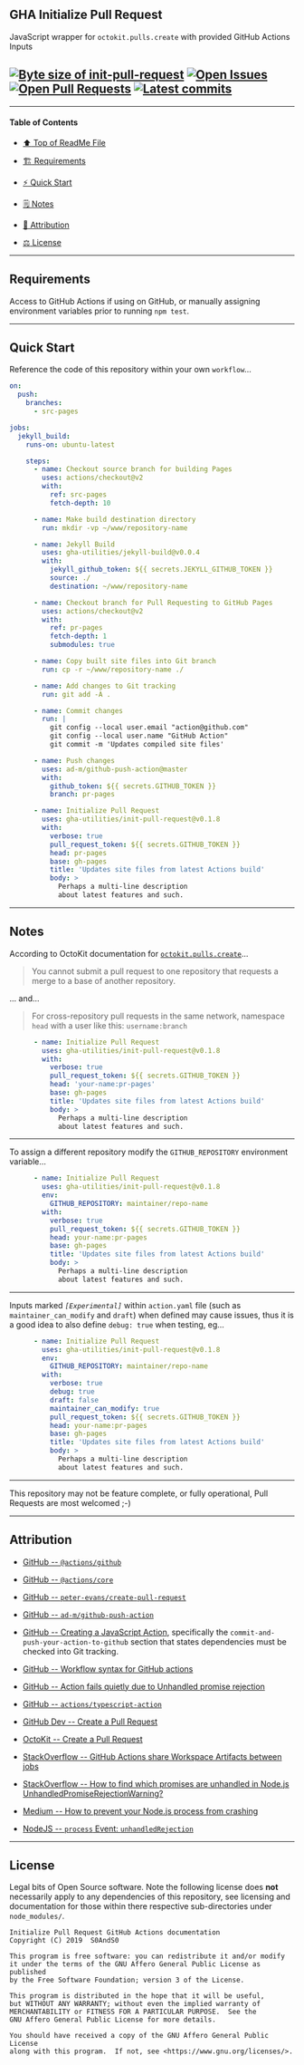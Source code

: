 ## GHA Initialize Pull Request
[heading__title]:
  #gha-initialize-pull-request
  "&#x2B06; Top of ReadMe File"


JavaScript wrapper for `octokit.pulls.create` with provided GitHub Actions Inputs


## [![Byte size of init-pull-request][badge__master__init_pull_request__source_code]][init_pull_request__master__source_code] [![Open Issues][badge__issues__init_pull_request]][issues__init_pull_request] [![Open Pull Requests][badge__pull_requests__init_pull_request]][pull_requests__init_pull_request] [![Latest commits][badge__commits__init_pull_request__master]][commits__init_pull_request__master]


------


#### Table of Contents


- [:arrow_up: Top of ReadMe File][heading__title]

- [:building_construction: Requirements][heading__requirements]

- [:zap: Quick Start][heading__quick_start]

- [&#x1F5D2; Notes][notes]

- [:card_index: Attribution][heading__attribution]

- [:balance_scale: License][heading__license]


------



## Requirements
[heading__requirements]:
  #requirements
  "&#x1F3D7; What is needed prior to making use of this repository"


Access to GitHub Actions if using on GitHub, or manually assigning environment variables prior to running `npm test`.


___


## Quick Start
[heading__quick_start]:
  #quick-start
  "&#9889; Perhaps as easy as one, 2.0,..."


Reference the code of this repository within your own `workflow`...


```YAML
on:
  push:
    branches:
      - src-pages

jobs:
  jekyll_build:
    runs-on: ubuntu-latest

    steps:
      - name: Checkout source branch for building Pages
        uses: actions/checkout@v2
        with:
          ref: src-pages
          fetch-depth: 10

      - name: Make build destination directory
        run: mkdir -vp ~/www/repository-name

      - name: Jekyll Build
        uses: gha-utilities/jekyll-build@v0.0.4
        with:
          jekyll_github_token: ${{ secrets.JEKYLL_GITHUB_TOKEN }}
          source: ./
          destination: ~/www/repository-name

      - name: Checkout branch for Pull Requesting to GitHub Pages
        uses: actions/checkout@v2
        with:
          ref: pr-pages
          fetch-depth: 1
          submodules: true

      - name: Copy built site files into Git branch
        run: cp -r ~/www/repository-name ./

      - name: Add changes to Git tracking
        run: git add -A .

      - name: Commit changes
        run: |
          git config --local user.email "action@github.com"
          git config --local user.name "GitHub Action"
          git commit -m 'Updates compiled site files'

      - name: Push changes
        uses: ad-m/github-push-action@master
        with:
          github_token: ${{ secrets.GITHUB_TOKEN }}
          branch: pr-pages

      - name: Initialize Pull Request
        uses: gha-utilities/init-pull-request@v0.1.8
        with:
          verbose: true
          pull_request_token: ${{ secrets.GITHUB_TOKEN }}
          head: pr-pages
          base: gh-pages
          title: 'Updates site files from latest Actions build'
          body: >
            Perhaps a multi-line description
            about latest features and such.
```


___


## Notes
[notes]:
  #notes
  "&#x1F5D2; Additional notes and links that may be worth clicking in the future"


According to OctoKit documentation for [`octokit.pulls.create`](https://octokit.github.io/rest.js/#octokit-routes-pulls-create)...


> You cannot submit a pull request to one repository that requests a merge to a base of another repository.


... and...


> For cross-repository pull requests in the same network, namespace `head` with a user like this: `username:branch`


```YAML
      - name: Initialize Pull Request
        uses: gha-utilities/init-pull-request@v0.1.8
        with:
          verbose: true
          pull_request_token: ${{ secrets.GITHUB_TOKEN }}
          head: 'your-name:pr-pages'
          base: gh-pages
          title: 'Updates site files from latest Actions build'
          body: >
            Perhaps a multi-line description
            about latest features and such.
```


------


To assign a different repository modify the `GITHUB_REPOSITORY` environment variable...


```YAML
      - name: Initialize Pull Request
        uses: gha-utilities/init-pull-request@v0.1.8
        env:
          GITHUB_REPOSITORY: maintainer/repo-name
        with:
          verbose: true
          pull_request_token: ${{ secrets.GITHUB_TOKEN }}
          head: your-name:pr-pages
          base: gh-pages
          title: 'Updates site files from latest Actions build'
          body: >
            Perhaps a multi-line description
            about latest features and such.
```


------


Inputs marked _`[Experimental]`_ within `action.yaml` file (such as `maintainer_can_modify` and `draft`) when defined may cause issues, thus it is a good idea to also define `debug: true` when testing, eg...


```YAML
      - name: Initialize Pull Request
        uses: gha-utilities/init-pull-request@v0.1.8
        env:
          GITHUB_REPOSITORY: maintainer/repo-name
        with:
          verbose: true
          debug: true
          draft: false
          maintainer_can_modify: true
          pull_request_token: ${{ secrets.GITHUB_TOKEN }}
          head: your-name:pr-pages
          base: gh-pages
          title: 'Updates site files from latest Actions build'
          body: >
            Perhaps a multi-line description
            about latest features and such.
```


------


This repository may not be feature complete, or fully operational, Pull Requests are most welcomed ;-)


___


## Attribution
[heading__attribution]:
  #attribution
  "&#x1F4C7; Resources that where helpful in building this project so far."


- [GitHub -- `@actions/github`](https://github.com/actions/toolkit/tree/master/packages/github)

- [GitHub -- `@actions/core`](https://github.com/actions/toolkit/tree/master/packages/core)

- [GitHub -- `peter-evans/create-pull-request`](https://github.com/peter-evans/create-pull-request)

- [GitHub -- `ad-m/github-push-action`](https://github.com/ad-m/github-push-action)

- [GitHub -- Creating a JavaScript Action](https://help.github.com/en/articles/creating-a-javascript-action#commit-and-push-your-action-to-github), specifically the `commit-and-push-your-action-to-github` section that states dependencies must be checked into Git tracking.

- [GitHub -- Workflow syntax for GitHub actions](https://help.github.com/en/articles/workflow-syntax-for-github-actions)

- [GitHub -- Action fails quietly due to Unhandled promise rejection](https://github.com/gha-utilities/init-pull-request/issues/5)

- [GitHub -- `actions/typescript-action`](https://github.com/actions/typescript-action)

- [GitHub Dev -- Create a Pull Request](https://developer.github.com/v3/pulls/#create-a-pull-request)

- [OctoKit -- Create a Pull Request](https://octokit.github.io/rest.js/#octokit-routes-pulls-create)

- [StackOverflow -- GitHub Actions share Workspace Artifacts between jobs](https://stackoverflow.com/questions/57498605)

- [StackOverflow -- How to find which promises are unhandled in Node.js UnhandledPromiseRejectionWarning?](https://stackoverflow.com/questions/43834559)

- [Medium -- How to prevent your Node.js process from crashing](https://medium.com/dailyjs/how-to-prevent-your-node-js-process-from-crashing-5d40247b8ab2)

- [NodeJS -- `process` Event: `unhandledRejection`](https://nodejs.org/api/process.html#process_event_unhandledrejection)


___


## License
[heading__license]:
  #license
  "&#x2696; Legal bits of Open Source software"


Legal bits of Open Source software. Note the following license does **not** necessarily apply to any dependencies of this repository, see licensing and documentation for those within there respective sub-directories under `node_modules/`.


```
Initialize Pull Request GitHub Actions documentation
Copyright (C) 2019  S0AndS0

This program is free software: you can redistribute it and/or modify
it under the terms of the GNU Affero General Public License as published
by the Free Software Foundation; version 3 of the License.

This program is distributed in the hope that it will be useful,
but WITHOUT ANY WARRANTY; without even the implied warranty of
MERCHANTABILITY or FITNESS FOR A PARTICULAR PURPOSE.  See the
GNU Affero General Public License for more details.

You should have received a copy of the GNU Affero General Public License
along with this program.  If not, see <https://www.gnu.org/licenses/>.
```



[badge__commits__init_pull_request__master]:
  https://img.shields.io/github/last-commit/gha-utilities/init-pull-request/master.svg

[commits__init_pull_request__master]:
  https://github.com/gha-utilities/init-pull-request/commits/master
  "&#x1F4DD; History of changes on this branch"


[init_pull_request__community]:
  https://github.com/gha-utilities/init-pull-request/community
  "&#x1F331; Dedicated to functioning code"


[badge__issues__init_pull_request]:
  https://img.shields.io/github/issues/gha-utilities/init-pull-request.svg

[issues__init_pull_request]:
  https://github.com/gha-utilities/init-pull-request/issues
  "&#x2622; Search for and _bump_ existing issues or open new issues for project maintainer to address."


[badge__pull_requests__init_pull_request]:
  https://img.shields.io/github/issues-pr/gha-utilities/init-pull-request.svg

[pull_requests__init_pull_request]:
  https://github.com/gha-utilities/init-pull-request/pulls
  "&#x1F3D7; Pull Request friendly, though please check the Community guidelines"


[badge__master__init_pull_request__source_code]:
  https://img.shields.io/github/repo-size/gha-utilities/init-pull-request

[init_pull_request__master__source_code]:
  https://github.com/gha-utilities/init-pull-request
  "&#x2328; Project source code!"
